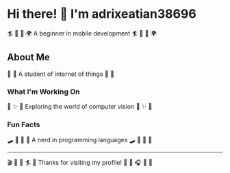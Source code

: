 # Hi there! 👋 I'm adrixeatian38696

🏄 🎵 🚣 🌍 A beginner in mobile development 🏄 🎵 🚣 🌍

## About Me
🥊 🚣 A student of internet of things 🥊 🚣

### What I'm Working On
🌟 ✨ 🏸 Exploring the world of computer vision 🌟 ✨ 🏸

### Fun Facts
🛹 🌈 🥁 🏸 A nerd in programming languages 🛹 🌈 🥁 🏸

---
🎬 🏑 🎸 🏄 🥊 Thanks for visiting my profile! 🏒 🎯 🎧 🚵 🎾
